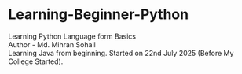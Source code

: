 # Learning-Beginner-Python
Learning Python Language form Basics
<br>
Author - Md. Mihran Sohail
<br>
Learning Java from beginning. Started on 22nd July 2025 (Before My College Started).
